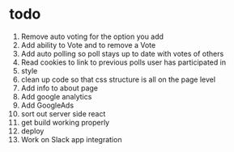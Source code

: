 # todo

1. Remove auto voting for the option you add
2. Add ability to Vote and to remove a Vote
3. Add auto polling so poll stays up to date with votes of others
4. Read cookies to link to previous polls user has participated in
5. style
6. clean up code so that css structure is all on the page level
7. Add info to about page
8. Add google analytics
9. Add GoogleAds
10. sort out server side react
11. get build working properly
12. deploy
13. Work on Slack app integration
